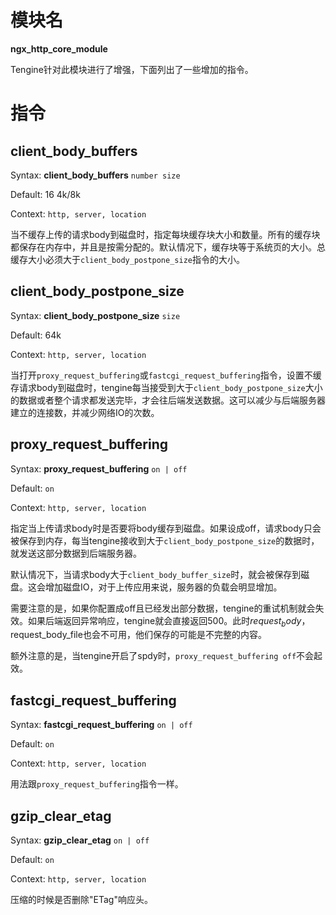 # 模块名 #

**ngx\_http\_core\_module**

Tengine针对此模块进行了增强，下面列出了一些增加的指令。


# 指令 #

## client\_body\_buffers ##

Syntax: **client\_body\_buffers** `number size`

Default: 16 4k/8k

Context: `http, server, location`
                                 
当不缓存上传的请求body到磁盘时，指定每块缓存块大小和数量。所有的缓存块都保存在内存中，并且是按需分配的。默认情况下，缓存块等于系统页的大小。总缓存大小必须大于`client_body_postpone_size`指令的大小。

## client\_body\_postpone\_size ##

Syntax: **client\_body\_postpone\_size** `size`

Default: 64k

Context: `http, server, location`

当打开`proxy_request_buffering`或`fastcgi_request_buffering`指令，设置不缓存请求body到磁盘时，tengine每当接受到大于`client_body_postpone_size`大小的数据或者整个请求都发送完毕，才会往后端发送数据。这可以减少与后端服务器建立的连接数，并减少网络IO的次数。
                                 
## proxy\_request\_buffering ##

Syntax: **proxy\_request\_buffering** `on | off`

Default: `on`

Context: `http, server, location`

指定当上传请求body时是否要将body缓存到磁盘。如果设成off，请求body只会被保存到内存，每当tengine接收到大于`client_body_postpone_size`的数据时，就发送这部分数据到后端服务器。

默认情况下，当请求body大于`client_body_buffer_size`时，就会被保存到磁盘。这会增加磁盘IO，对于上传应用来说，服务器的负载会明显增加。

需要注意的是，如果你配置成off且已经发出部分数据，tengine的重试机制就会失效。如果后端返回异常响应，tengine就会直接返回500。此时$request_body，$request_body_file也会不可用，他们保存的可能是不完整的内容。

额外注意的是，当tengine开启了spdy时，`proxy_request_buffering off`不会起效。

## fastcgi\_request\_buffering ##

Syntax: **fastcgi\_request\_buffering** `on | off`

Default: `on`

Context: `http, server, location`

用法跟`proxy_request_buffering`指令一样。

## gzip\_clear\_etag ##

Syntax: **gzip\_clear\_etag** `on | off`

Default: `on`

Context: `http, server, location`

压缩的时候是否删除"ETag"响应头。

